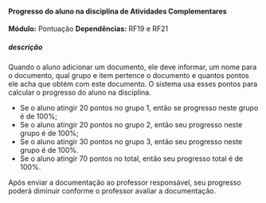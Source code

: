 #### Progresso do aluno na disciplina de Atividades Complementares
**Módulo:** Pontuação
**Dependências:** RF19 e RF21 
##### descrição
Quando o aluno adicionar um documento, ele deve informar, um nome para o documento, qual grupo e item pertence o documento e quantos pontos ele acha que obtém com este documento. O sistema usa esses pontos para calcular o progresso do aluno na disciplina.

- Se o aluno atingir 20 pontos no grupo 1, então se progresso neste grupo é de 100%;
- Se o aluno atingir 20 pontos no grupo 2, então seu  progresso neste grupo é de 100%;
- Se o aluno atingir 30 pontos no grupo 3, então seu progresso neste grupo é de 100%.
- Se o aluno atingir 70 pontos no total, então seu progresso total é de 100%. 

Após enviar a documentação ao professor responsável, seu progresso poderá diminuir conforme o professor avaliar a documentação.
